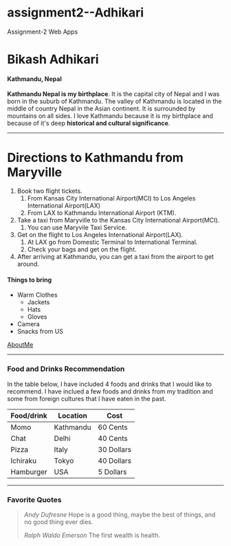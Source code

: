 # assignment2--Adhikari
Assignment-2 Web Apps
# Bikash Adhikari
#### Kathmandu, Nepal
**Kathmandu Nepal is my birthplace**. It is the capital city of Nepal and I was born in the suburb of Kathmandu. The valley of Kathmandu is located in the middle of country Nepal in the Asian continent. It is surrounded by mountains on all sides. I love Kathmandu because it is my birthplace and because of it's deep **historical and cultural significance**. 

***

# Directions to Kathmandu from Maryville
1. Book two flight tickets.
    1. From Kansas City International Airport(MCI) to Los Angeles International Airport(LAX)
    2. From LAX to Kathmandu International Airport (KTM).
2. Take a taxi from Maryville to the Kansas City International Airport(MCI).
    1. You can use Maryvile Taxi Service.
3. Get on the flight to Los Angeles International Airport(LAX).
    1. At LAX go from Domestic Terminal to International Terminal.
    2. Check your bags and get on the flight.
4. After arriving at Kathmandu, you can get a taxi from the airport to get around. 

#### Things to bring
* Warm Clothes
    * Jackets
    * Hats
    * Gloves
* Camera
* Snacks from US

[AboutMe](https://github.com/bikash30851/assignment2-Adhikari/blob/main/AboutMe.md)

***

### Food and Drinks Recommendation
In the table below, I have included 4 foods and drinks that I would like to recommend. I have inclued a few foods and drinks from my tradition and some from foreign cultures that I have eaten in the past. 

| Food/drink | Location | Cost |
| --- | --- | --- |
| Momo | Kathmandu | 60 Cents |
| Chat | Delhi | 40 Cents |
| Pizza | Italy | 30 Dollars |
| Ichiraku | Tokyo | 40 Dollars |
| Hamburger | USA | 5 Dollars |

***

### Favorite Quotes
>*Andy Dufresne* Hope is a good thing, maybe the best of things, and no good thing ever dies.
>
>*Ralph Waldo Emerson* The first wealth is health.


